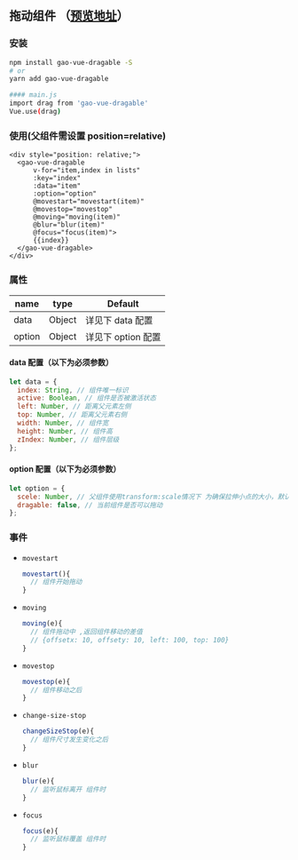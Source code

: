 ## 拖动组件 （[预览地址](http://gaojundong.com/dragable)）

### 安装

```bash
npm install gao-vue-dragable -S
# or
yarn add gao-vue-dragable

#### main.js
import drag from 'gao-vue-dragable'
Vue.use(drag)
```

### 使用(父组件需设置 position=relative)

```vue
<div style="position: relative;">
  <gao-vue-dragable
      v-for="item,index in lists"
      :key="index"
      :data="item"
      :option="option"
      @movestart="movestart(item)"
      @movestop="movestop"
      @moving="moving(item)"
      @blur="blur(item)"
      @focus="focus(item)">
      {{index}}
  </gao-vue-dragable>
</div>
```

### 属性

| name   | type   | Default            |
| ------ | ------ | ------------------ |
| data   | Object | 详见下 data 配置   |
| option | Object | 详见下 option 配置 |

#### data 配置（以下为必须参数）

```js
let data = {
  index: String, // 组件唯一标识
  active: Boolean, // 组件是否被激活状态
  left: Number, // 距离父元素左侧
  top: Number, // 距离父元素右侧
  width: Number, // 组件宽
  height: Number, // 组件高
  zIndex: Number, // 组件层级
};
```

#### option 配置（以下为必须参数）

```js
let option = {
  scele: Number, // 父组件使用transform:scale情况下 为确保拉伸小点的大小，默认值为1,
  dragable: false, // 当前组件是否可以拖动
};
```

### 事件

- `movestart`

  ```js
  movestart(){
    // 组件开始拖动
  }
  ```

- `moving`

  ```js
  moving(e){
    // 组件拖动中 ,返回组件移动的差值
    // {offsetx: 10, offsety: 10, left: 100, top: 100}
  }
  ```

- `movestop`

  ```js
  movestop(e){
    // 组件移动之后
  }
  ```
  
- `change-size-stop`

  ```js
  changeSizeStop(e){
    // 组件尺寸发生变化之后
  }
  ```

- `blur`

  ```js
  blur(e){
    // 监听鼠标离开 组件时
  }
  ```

- `focus`

  ```js
  focus(e){
    // 监听鼠标覆盖 组件时
  }
  ```
